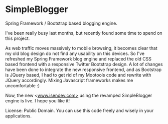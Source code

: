 # SimpleBlogger
Spring Framework / Bootstrap based blogging engine.

I've been really busy last months, but recently found some time to spend on this project.

As web traffic moves massively to mobile browsing, it becomes clear that my old blog design do not find any usability on this devices. So I've refreshed my Spring Framework blog engine and replaced the old CSS based frontend with a responsive Twitter Bootstrap design. A lot of changes have been done to integrate the new responsive frontend, and as Bootstrap is JQuery based, I had to get rid of my Mootools code and rewrite with JQuery accordingly. Mixing Javascript frameworks makes me uncomfortable :)

Now, the new <www.isendev.com> using the revamped SimpleBlogger engine is live. I hope you like it!

License: Public Domain.
You can use this code freely and wisely in your applications.
